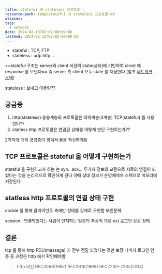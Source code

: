 ```yaml
---
title: stateful 과 stateless 프로토콜
resource-path: temp/stateful 과 stateless 프로토콜.md
aliases:
tags:
  - network
date: 2024-02-13T02:02:00+09:00
lastmod: 2024-02-13T02:02:00+09:00
---
```

- stateful : TCP, FTP
- stateless : udp http ...

==stateful 구조는 server와 client 세션의 state(상태)에 기반하여 client 에 response 를 보낸다==
즉 server 측 client 모두 state 를 저장한다 (참조 [네트워크 스텍](https://d2.naver.com/helloworld/47667))

stateless : 보내고 아몰랑??

## 궁금증
1. http(stateless) 응용계층의 프로토콜은 하위계층(4계층) TCP(stateful) 를 사용한다??
2. statless http 프로토콜은 연결된 상태를 어떻게 판단 구현하는가??
 
 
 2가지에 대해 궁금증이 생겨서  글을 작성하게됨

## TCP 프로토콜은 stateful 을 어떻게 구현하는가
stateful 을 구현하고자 하는 [](../02.inbox/따라IT/네트워크%204계층.md#TCP) 는 syn.. ack... 두가지 정보의 교환으로 서로의 연결이 되었다는 것을 논리적으로 확인하게 된다 이때 상태 정보가 운영체제에 스텍으로 메모리에 저장된다 [](https://elixir.bootlin.com/linux/latest/source/net/ipv4/tcp_ipv4.c#L2161)


## statless http 프로토콜의 연결 상태 구현
cookie 를 통해 클라이언트 측에만 상태를 강제로 구현함 보안문제

session : 연결되었다는 사람이 인지하는 일종의 추상적 개념 ex) 로그인 성공 상태

## 결론
tcp 를 통해 http PDU(massage) 가 전부 전달 되었다는 것만 보장 나머지 로그인 인증 등 과정은 http 에서 확인해야함








> http 버전
> RFC2068(1997)
> RFC2616(1999)
> RFC7230~7235(2014)

